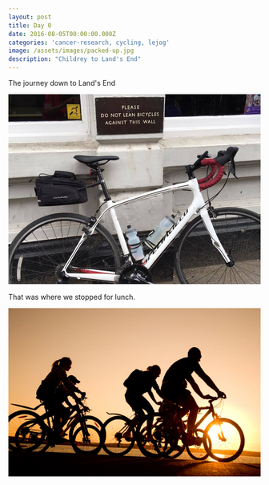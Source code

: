 ```yaml
---
layout: post
title: Day 0
date: 2016-08-05T00:00:00.000Z
categories: 'cancer-research, cycling, lejog'
image: /assets/images/packed-up.jpg
description: "Childrey to Land's End"
---
```



The journey down to Land's End

![](/uploads/versions/ruby---x----960-722x---.jpg)

That was where we stopped for lunch.

![](/uploads/versions/cycling---x----640-426x---.jpg)